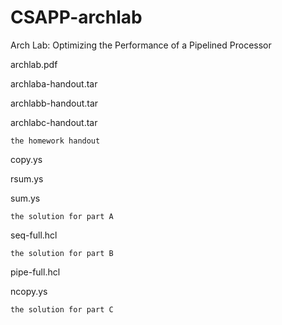 # CSAPP-archlab
Arch Lab: Optimizing the Performance of a Pipelined Processor

archlab.pdf

archlaba-handout.tar

archlabb-handout.tar

archlabc-handout.tar

    the homework handout
    
copy.ys

rsum.ys

sum.ys

    the solution for part A

seq-full.hcl

    the solution for part B


pipe-full.hcl

ncopy.ys

    the solution for part C
